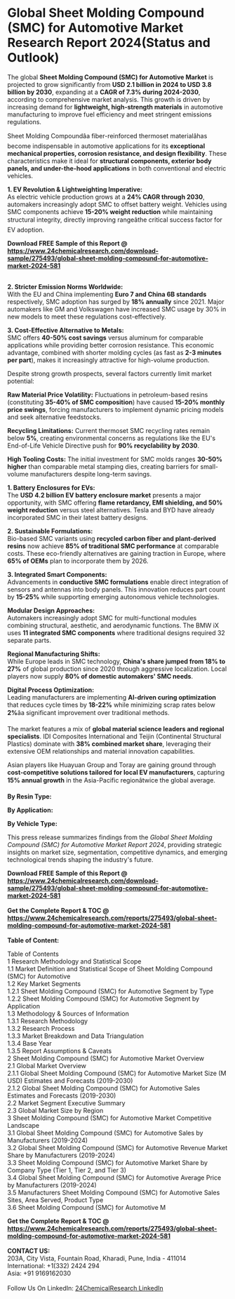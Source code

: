<h1>Global Sheet Molding Compound (SMC) for Automotive Market Research Report 2024(Status and Outlook)</h1><p>The global <strong>Sheet Molding Compound (SMC) for Automotive Market</strong> is projected to grow significantly from <strong>USD 2.1 billion in 2024 to USD 3.8 billion by 2030</strong>, expanding at a <strong>CAGR of 7.3% during 2024-2030</strong>, according to comprehensive market analysis. This growth is driven by increasing demand for <strong>lightweight, high-strength materials</strong> in automotive manufacturing to improve fuel efficiency and meet stringent emissions regulations.</p><p>Sheet Molding Compoundâa fiber-reinforced thermoset materialâhas become indispensable in automotive applications for its <strong>exceptional mechanical properties, corrosion resistance, and design flexibility</strong>. These characteristics make it ideal for <strong>structural components, exterior body panels, and under-the-hood applications</strong> in both conventional and electric vehicles.</p><p><strong>1. EV Revolution &amp; Lightweighting Imperative:</strong><br>
As electric vehicle production grows at a <strong>24% CAGR through 2030</strong>, automakers increasingly adopt SMC to offset battery weight. Vehicles using SMC components achieve <strong>15-20% weight reduction</strong> while maintaining structural integrity, directly improving rangeâthe critical success factor for EV adoption.</p><div><b>Download FREE Sample of this Report @ 
            <a href="https://www.24chemicalresearch.com/download-sample/275493/global-sheet-molding-compound-for-automotive-market-2024-581">
            https://www.24chemicalresearch.com/download-sample/275493/global-sheet-molding-compound-for-automotive-market-2024-581</a></b></div><br><p><strong>2. Stricter Emission Norms Worldwide:</strong><br>
With the EU and China implementing <strong>Euro 7 and China 6B standards</strong> respectively, SMC adoption has surged by <strong>18% annually</strong> since 2021. Major automakers like GM and Volkswagen have increased SMC usage by 30% in new models to meet these regulations cost-effectively.</p><p><strong>3. Cost-Effective Alternative to Metals:</strong><br>
SMC offers <strong>40-50% cost savings</strong> versus aluminum for comparable applications while providing better corrosion resistance. This economic advantage, combined with shorter molding cycles (as fast as <strong>2-3 minutes per part</strong>), makes it increasingly attractive for high-volume production.</p><p>Despite strong growth prospects, several factors currently limit market potential:</p><p><strong>Raw Material Price Volatility:</strong> Fluctuations in petroleum-based resins (constituting <strong>35-40% of SMC composition</strong>) have caused <strong>15-20% monthly price swings</strong>, forcing manufacturers to implement dynamic pricing models and seek alternative feedstocks.</p><p><strong>Recycling Limitations:</strong> Current thermoset SMC recycling rates remain below <strong>5%</strong>, creating environmental concerns as regulations like the EU's End-of-Life Vehicle Directive push for <strong>90% recyclability by 2030</strong>.</p><p><strong>High Tooling Costs:</strong> The initial investment for SMC molds ranges <strong>30-50% higher</strong> than comparable metal stamping dies, creating barriers for small-volume manufacturers despite long-term savings.</p><p><strong>1. Battery Enclosures for EVs:</strong><br>
The <strong>USD 4.2 billion EV battery enclosure market</strong> presents a major opportunity, with SMC offering <strong>flame retardancy, EMI shielding, and 50% weight reduction</strong> versus steel alternatives. Tesla and BYD have already incorporated SMC in their latest battery designs.</p><p><strong>2. Sustainable Formulations:</strong><br>
Bio-based SMC variants using <strong>recycled carbon fiber and plant-derived resins</strong> now achieve <strong>85% of traditional SMC performance</strong> at comparable costs. These eco-friendly alternatives are gaining traction in Europe, where <strong>65% of OEMs</strong> plan to incorporate them by 2026.</p><p><strong>3. Integrated Smart Components:</strong><br>
Advancements in <strong>conductive SMC formulations</strong> enable direct integration of sensors and antennas into body panels. This innovation reduces part count by <strong>15-25%</strong> while supporting emerging autonomous vehicle technologies.</p><p><strong>Modular Design Approaches:</strong><br>
	Automakers increasingly adopt SMC for multi-functional modules combining structural, aesthetic, and aerodynamic functions. The BMW iX uses <strong>11 integrated SMC components</strong> where traditional designs required 32 separate parts.</p><p><strong>Regional Manufacturing Shifts:</strong><br>
	While Europe leads in SMC technology, <strong>China's share jumped from 18% to 27%</strong> of global production since 2020 through aggressive localization. Local players now supply <strong>80% of domestic automakers' SMC needs</strong>.</p><p><strong>Digital Process Optimization:</strong><br>
	Leading manufacturers are implementing <strong>AI-driven curing optimization</strong> that reduces cycle times by <strong>18-22%</strong> while minimizing scrap rates below <strong>2%</strong>âa significant improvement over traditional methods.</p><p>The market features a mix of <strong>global material science leaders and regional specialists</strong>. IDI Composites International and Teijin (Continental Structural Plastics) dominate with <strong>38% combined market share</strong>, leveraging their extensive OEM relationships and material innovation capabilities.</p><p>Asian players like Huayuan Group and Toray are gaining ground through <strong>cost-competitive solutions tailored for local EV manufacturers</strong>, capturing <strong>15% annual growth</strong> in the Asia-Pacific regionâtwice the global average.</p><p><strong>By Resin Type:</strong></p><p><strong>By Application:</strong></p><p><strong>By Vehicle Type:</strong></p><p>This press release summarizes findings from the <em>Global Sheet Molding Compound (SMC) for Automotive Market Report 2024</em>, providing strategic insights on market size, segmentation, competitive dynamics, and emerging technological trends shaping the industry's future.</p><div><b>Download FREE Sample of this Report @ 
            <a href="https://www.24chemicalresearch.com/download-sample/275493/global-sheet-molding-compound-for-automotive-market-2024-581">
            https://www.24chemicalresearch.com/download-sample/275493/global-sheet-molding-compound-for-automotive-market-2024-581</a></b></div><br><div><b>Get the Complete Report & TOC @ 
            <a href="https://www.24chemicalresearch.com/reports/275493/global-sheet-molding-compound-for-automotive-market-2024-581">
            https://www.24chemicalresearch.com/reports/275493/global-sheet-molding-compound-for-automotive-market-2024-581</a></b></div><br>
            <b>Table of Content:</b><p>Table of Contents<br />
1 Research Methodology and Statistical Scope<br />
1.1 Market Definition and Statistical Scope of Sheet Molding Compound (SMC) for Automotive<br />
1.2 Key Market Segments<br />
1.2.1 Sheet Molding Compound (SMC) for Automotive Segment by Type<br />
1.2.2 Sheet Molding Compound (SMC) for Automotive Segment by Application<br />
1.3 Methodology & Sources of Information<br />
1.3.1 Research Methodology<br />
1.3.2 Research Process<br />
1.3.3 Market Breakdown and Data Triangulation<br />
1.3.4 Base Year<br />
1.3.5 Report Assumptions & Caveats<br />
2 Sheet Molding Compound (SMC) for Automotive Market Overview<br />
2.1 Global Market Overview<br />
2.1.1 Global Sheet Molding Compound (SMC) for Automotive Market Size (M USD) Estimates and Forecasts (2019-2030)<br />
2.1.2 Global Sheet Molding Compound (SMC) for Automotive Sales Estimates and Forecasts (2019-2030)<br />
2.2 Market Segment Executive Summary<br />
2.3 Global Market Size by Region<br />
3 Sheet Molding Compound (SMC) for Automotive Market Competitive Landscape<br />
3.1 Global Sheet Molding Compound (SMC) for Automotive Sales by Manufacturers (2019-2024)<br />
3.2 Global Sheet Molding Compound (SMC) for Automotive Revenue Market Share by Manufacturers (2019-2024)<br />
3.3 Sheet Molding Compound (SMC) for Automotive Market Share by Company Type (Tier 1, Tier 2, and Tier 3)<br />
3.4 Global Sheet Molding Compound (SMC) for Automotive Average Price by Manufacturers (2019-2024)<br />
3.5 Manufacturers Sheet Molding Compound (SMC) for Automotive Sales Sites, Area Served, Product Type<br />
3.6 Sheet Molding Compound (SMC) for Automotive M</p><div><b>Get the Complete Report & TOC @ 
            <a href="https://www.24chemicalresearch.com/reports/275493/global-sheet-molding-compound-for-automotive-market-2024-581">
            https://www.24chemicalresearch.com/reports/275493/global-sheet-molding-compound-for-automotive-market-2024-581</a></b></div><br><b>CONTACT US:</b><br>
            203A, City Vista, Fountain Road, Kharadi, Pune, India - 411014<br>
            International: +1(332) 2424 294<br>
            Asia: +91 9169162030 <br><br>
            Follow Us On LinkedIn: <a href="https://www.linkedin.com/company/24chemicalresearch/">24ChemicalResearch LinkedIn</a>